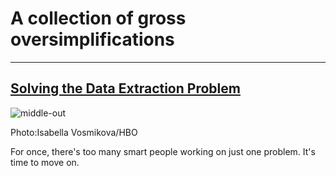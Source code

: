 A collection of gross oversimplifications
===
---


[Solving the Data Extraction Problem](/posts/solving_the_data_extraction_problem.html)
---

![middle-out](http://i.imgur.com/khrCYbT.jpg)
<figcaption>Photo:Isabella Vosmikova/HBO</figcaption>


For once, there's too many smart people working on just one problem. It's time to move on.